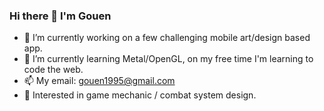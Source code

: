 ### Hi there 👋 I'm Gouen

- 🔭 I’m currently working on a few challenging mobile art/design based app.
- 🌱 I’m currently learning Metal/OpenGL, on my free time I'm learning to code the web.
- 📫 My email: gouen1995@gmail.com
- 🤔 Interested in game mechanic / combat system design.

<!--
**gouen95/gouen95** is a ✨ _special_ ✨ repository because its `README.md` (this file) appears on your GitHub profile.

Here are some ideas to get you started:

- 🔭 I’m currently working on ...
- 🌱 I’m currently learning ...
- 👯 I’m looking to collaborate on ...
- 🤔 I’m looking for help with ...
- 💬 Ask me about ...
- 📫 How to reach me: ...
- 😄 Pronouns: ...
- ⚡ Fun fact: ...
-->
